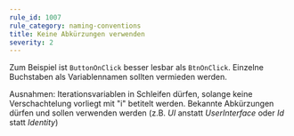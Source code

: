 ```yaml
---
rule_id: 1007
rule_category: naming-conventions
title: Keine Abkürzungen verwenden
severity: 2
---
```

Zum Beispiel ist ```ButtonOnClick``` besser lesbar als ```BtnOnClick```.
Einzelne Buchstaben als Variablennamen sollten vermieden werden.

Ausnahmen:
Iterationsvariablen in Schleifen dürfen, solange keine Verschachtelung vorliegt mit "i" betitelt werden.
Bekannte Abkürzungen dürfen und sollen verwenden werden (z.B. *UI* anstatt *UserInterface* oder *Id* statt *Identity*)